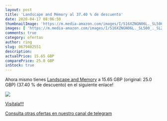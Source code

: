 ```yaml
---
layout: post
title: 'Landscape and Memory al 37.40 % de descuento'
date: 2020-04-17 08:06:50
thumbnailImage: 'https://m.media-amazon.com/images/I/516XZNGN06L._SL500_._SL200_.jpg'
images: [ 'https://m.media-amazon.com/images/I/516XZNGN06L._SL500_._SL200_.jpg' ]
comments: true
category: ofertas
author: ring
slug: 0679402551
description:
actualPrice: 15.65 GBP
comparePrice: 25.0 GBP
inStock: true
---
```


Ahora mismo tienes [Landscape and Memory](https://www.amazon.co.uk/dp/0679402551/?tag=redken01-21) a 15.65 GBP (original: 25.0 GBP) (37.40 %  de descuento) en el siguiente enlace!

[![](https://m.media-amazon.com/images/I/516XZNGN06L._SL500_._SL200_.jpg)](https://www.amazon.co.uk/dp/0679402551/?tag=redken01-21)

[Visítala!!!](https://www.amazon.co.uk/dp/0679402551/?tag=redken01-21)

[Consulta otras ofertas en nuestro canal de telegram](https://t.me/s/ofertas25)
